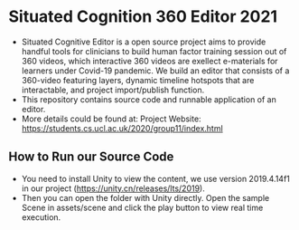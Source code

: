# Situated Cognition 360 Editor 2021
- Situated Cognitive Editor is a open source project aims to provide handful tools for clinicians to build human factor training session out of 360 videos, which interactive 360 videos are exellect e-materials for learners under Covid-19 pandemic. We build an editor that consists of a 360-video featuring layers, dynamic timeline hotspots that are interactable, and project import/publish function.
- This repository contains source code and runnable application of an editor. 
- More details could be found at: Project Website: https://students.cs.ucl.ac.uk/2020/group11/index.html

## How to Run our Source Code
- You need to install Unity to view the content, we use version 2019.4.14f1 in our project (https://unity.cn/releases/lts/2019).
- Then you can open the folder with Unity directly. Open the sample Scene in assets/scene and click the play button to view real time execution.
